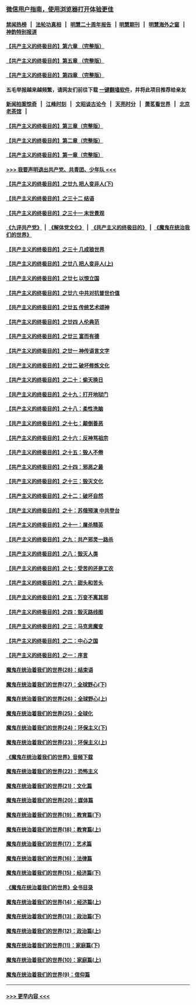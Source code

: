 ### [微信用户指南，使用浏览器打开体验更佳](https://github.com/gfw-breaker/banned-news1/blob/master/indexes/wechat-guide.md?t=0)
#### [禁闻热榜](热点新闻.md?t=0)  &nbsp;&nbsp;|&nbsp;&nbsp; [法轮功真相](https://github.com/gfw-breaker/truth/blob/master/README.md?t=0) &nbsp;&nbsp;|&nbsp;&nbsp; [明慧二十周年报告](https://github.com/gfw-breaker/mh-reports/blob/master/README.md?t=0) &nbsp;&nbsp;|&nbsp;&nbsp;[明慧期刊](https://github.com/gfw-breaker/mh-qikan) &nbsp;&nbsp;|&nbsp;&nbsp; [明慧海外之窗](https://github.com/gfw-breaker/mh-news/blob/master/README.md?t=0) &nbsp;&nbsp;|&nbsp;&nbsp; [神韵特别报道](https://github.com/gfw-breaker/mh-news/blob/master/shenyun.md?t=0)
#### [【共产主义的终极目的】第六章 （完整版）](../pages/nsc422/n11428913.md?t=02091402) 
#### [【共产主义的终极目的】第五章 （完整版）](../pages/nsc422/n11428912.md?t=02091402) 
#### [【共产主义的终极目的】第四章 （完整版）](../pages/nsc422/n11428907.md?t=02091402) 
#### 五毛举报越来越频繁，请网友们前往下载 [一键翻墙软件](https://github.com/gfw-breaker/ssr-accounts)，并将此项目推荐给亲友
#### [新闻拍案惊奇](https://github.com/gfw-breaker/banned-news1/blob/master/pages/link4.md) &nbsp;&nbsp;|&nbsp;&nbsp; [江峰时刻](https://github.com/gfw-breaker/banned-news1/blob/master/pages/link4.md) &nbsp;&nbsp;|&nbsp;&nbsp; [文昭谈古论今](https://github.com/gfw-breaker/banned-news1/blob/master/pages/link4.md) &nbsp;&nbsp;|&nbsp;&nbsp; [天亮时分](https://github.com/gfw-breaker/banned-news1/blob/master/pages/link4.md) &nbsp;&nbsp;|&nbsp;&nbsp; [萧茗看世界](https://github.com/gfw-breaker/banned-news1/blob/master/pages/link4.md) &nbsp;&nbsp;|&nbsp;&nbsp; [北京老茶馆](https://github.com/gfw-breaker/banned-news1/blob/master/pages/link4.md) &nbsp;&nbsp;|&nbsp;&nbsp; 
#### [【共产主义的终极目的】第三章（完整版）](../pages/nsc422/n11428848.md?t=02091402) 
#### [【共产主义的终极目的】第二章（完整版）](../pages/nsc422/n11428831.md?t=02091402) 
#### [【共产主义的终极目的】第一章（完整版）](../pages/nsc422/n11417651.md?t=02091402) 
#### [>>> 我要声明退出共产党、共青团、少年队 <<<](https://github.com/begood0513/goodnews/blob/master/quit/letter.md) 
#### [【共产主义的终极目的】之廿九 把人变非人(下)](../pages/nsc422/n11344140.md?t=02091402) 
#### [【共产主义的终极目的】之三十二 结语](../pages/nsc422/n11360535.md?t=02091402) 
#### [【共产主义的终极目的】之三十一 末世景观](../pages/nsc422/n11351129.md?t=02091402) 
#### [《九评共产党》](https://github.com/begood0513/9ping.md/blob/master/README.md) &nbsp;|&nbsp; [《解体党文化》](../../../../jtdwh.md/blob/master/README.md)  &nbsp;|&nbsp; [《共产主义的终极目的》](../../../../gczydzjmd.md/blob/master/README.md) &nbsp;|&nbsp; [《魔鬼在统治我们的世界》](../../../../mgztzwmdsj.md/blob/master/README.md) 
#### [【共产主义的终极目的】之三十 几成狼世界](../pages/nsc422/n11348280.md?t=02091402) 
#### [【共产主义的终极目的】之廿八 把人变非人(上)](../pages/nsc422/n11340492.md?t=02091402) 
#### [【共产主义的终极目的】之廿七 以恨立国](../pages/nsc422/n11336944.md?t=02091402) 
#### [【共产主义的终极目的】之廿六 中共对抗普世价值](../pages/nsc422/n11324785.md?t=02091402) 
#### [【共产主义的终极目的】之廿五 传统艺术颂神](../pages/nsc422/n11296396.md?t=02091402) 
#### [【共产主义的终极目的】之廿四 人伦典范](../pages/nsc422/n11296397.md?t=02091402) 
#### [【共产主义的终极目的】之廿三 富而有德](../pages/nsc422/n11283598.md?t=02091402) 
#### [【共产主义的终极目的】之廿一 神传语言文字](../pages/nsc422/n11263265.md?t=02091402) 
#### [【共产主义的终极目的】之廿二 破坏修炼文化](../pages/nsc422/n11245728.md?t=02091402) 
#### [【共产主义的终极目的】之二十：偷天换日](../pages/nsc422/n11238846.md?t=02091402) 
#### [【共产主义的终极目的】之十九：打开地狱门](../pages/nsc422/n11206376.md?t=02091402) 
#### [【共产主义的终极目的】之十八：柔性洗脑](../pages/nsc422/n11199994.md?t=02091402) 
#### [【共产主义的终极目的】之十七：颠倒善恶](../pages/nsc422/n11179782.md?t=02091402) 
#### [【共产主义的终极目的】之十六：反神骂祖宗](../pages/nsc422/n11166798.md?t=02091402) 
#### [【共产主义的终极目的】之十五：毁人不倦](../pages/nsc422/n11166792.md?t=02091402) 
#### [【共产主义的终极目的】之十四：邪恶之最](../pages/nsc422/n11150249.md?t=02091402) 
#### [【共产主义的终极目的】之十三：毁灭文化](../pages/nsc422/n11135227.md?t=02091402) 
#### [【共产主义的终极目的】之十二：破坏自然](../pages/nsc422/n11135214.md?t=02091402) 
#### [【共产主义的终极目的】之十：苏俄预演 中共登台](../pages/nsc422/n11118424.md?t=02091402) 
#### [【共产主义的终极目的】之十一：屠杀精英](../pages/nsc422/n11118442.md?t=02091402) 
#### [【共产主义的终极目的】之九：共产邪灵一路杀](../pages/nsc422/n11114139.md?t=02091402) 
#### [【共产主义的终极目的】之八：毁灭人类](../pages/nsc422/n11108503.md?t=02091402) 
#### [【共产主义的终极目的】之七：受苦的还是工农](../pages/nsc422/n11101809.md?t=02091402) 
#### [【共产主义的终极目的】之六：甜头和苦头](../pages/nsc422/n11096971.md?t=02091402) 
#### [【共产主义的终极目的】之五：万变不离其邪](../pages/nsc422/n11091285.md?t=02091402) 
#### [【共产主义的终极目的】之四：毁灭路线图](../pages/nsc422/n11086284.md?t=02091402) 
#### [【共产主义的终极目的】之三：马克思魔变](../pages/nsc422/n11061941.md?t=02091402) 
#### [【共产主义的终极目的】之二：中心之国](../pages/nsc422/n11047728.md?t=02091402) 
#### [【共产主义的终极目的】之一：序言](../pages/nsc422/n11086077.md?t=02091402) 
#### [魔鬼在统治着我们的世界(28)：结束语](../pages/nsc422/n10936246.md?t=02091402) 
#### [魔鬼在统治着我们的世界(27)：全球野心(下)](../pages/nsc422/n10928319.md?t=02091402) 
#### [魔鬼在统治着我们的世界(26)：全球野心(上)](../pages/nsc422/n10900318.md?t=02091402) 
#### [魔鬼在统治着我们的世界(25)：全球化](../pages/nsc422/n10788205.md?t=02091402) 
#### [魔鬼在统治着我们的世界(24)：环保主义(下)](../pages/nsc422/n10695307.md?t=02091402) 
#### [魔鬼在统治着我们的世界(23)：环保主义(上)](../pages/nsc422/n10688613.md?t=02091402) 
#### [《魔鬼在统治着我们的世界》音频下载](../pages/nsc422/n10635553.md?t=02091402) 
#### [魔鬼在统治着我们的世界(22)：恐怖主义](../pages/nsc422/n10614727.md?t=02091402) 
#### [魔鬼在统治着我们的世界(21)：文化篇](../pages/nsc422/n10597706.md?t=02091402) 
#### [魔鬼在统治着我们的世界(20)：媒体篇](../pages/nsc422/n10586579.md?t=02091402) 
#### [魔鬼在统治着我们的世界(19)：教育篇(下)](../pages/nsc422/n10564808.md?t=02091402) 
#### [魔鬼在统治着我们的世界(18)：教育篇(上)](../pages/nsc422/n10526970.md?t=02091402) 
#### [魔鬼在统治着我们的世界(17)：艺术篇](../pages/nsc422/n10499093.md?t=02091402) 
#### [魔鬼在统治着我们的世界(16)：法律篇](../pages/nsc422/n10485969.md?t=02091402) 
#### [魔鬼在统治着我们的世界(15)：经济篇(下)](../pages/nsc422/n10469975.md?t=02091402) 
#### [《魔鬼在统治着我们的世界》全书目录](../pages/nsc422/n10464261.md?t=02091402) 
#### [魔鬼在统治着我们的世界(14)：经济篇(上)](../pages/nsc422/n10457370.md?t=02091402) 
#### [魔鬼在统治着我们的世界(13)：政治篇(下)](../pages/nsc422/n10448270.md?t=02091402) 
#### [魔鬼在统治着我们的世界(12)：政治篇(上)](../pages/nsc422/n10444576.md?t=02091402) 
#### [魔鬼在统治着我们的世界(11)：家庭篇(下)](../pages/nsc422/n10440961.md?t=02091402) 
#### [魔鬼在统治着我们的世界(10)：家庭篇(上)](../pages/nsc422/n10435448.md?t=02091402) 
#### [魔鬼在统治着我们的世界(9)：信仰篇](../pages/nsc422/n10432159.md?t=02091402) 

----
#### [ >>> 更早内容 <<< ](../indexes/nsc422-earlier.md)
